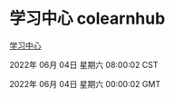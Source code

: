 # 学习中心 colearnhub
[学习中心](http://59.174.27.195:56308/colearnhub/)

2022年 06月 04日 星期六 08:00:02 CST

2022年 06月 04日 星期六 00:00:02 GMT

